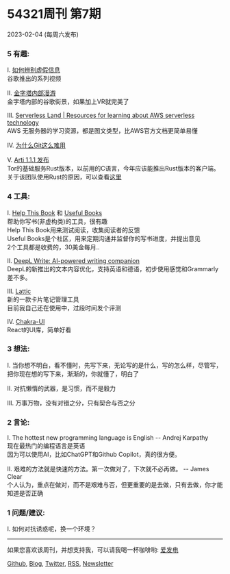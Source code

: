 # 54321周刊 第7期
2023-02-04 (每周六发布)

### 5 有趣:
I. [如何辨别虚假信息](https://youtube.com/playlist?list=PL4SOO4mxq3nuY5ouyouJhZCnlrn1B5Jr6)\
	谷歌推出的系列视频

II. [金字塔内部漫游](https://giza.mused.org/en/guided/266/inside-the-great-pyramid)\
	金字塔内部的谷歌街景，如果加上VR就完美了

III. [Serverless Land | Resources for learning about AWS serverless technology](https://serverlessland.com/)\
	AWS 无服务器的学习资源，都是图文类型，比AWS官方文档更简单易懂

IV. [为什么Git这么难用](https://www.highflux.io/blog/what-makes-git-hard-to-use)

V. [Arti 1.1.1 发布](https://blog.torproject.org/arti_111_released/)\
	Tor的基础服务Rust版本，以前用的C语言，今年应该能推出Rust版本的客户端。
	关于该团队使用Rust的原因，可以查看[这里](https://blog.torproject.org/arti_100_released/)

### 4 工具:
I. [Help This Book](https://helpthisbook.com/) 和 [Useful Books](https://usefulbooks.com/)\
	帮助你写书(非虚构类)的工具，很有趣\
	Help This Book用来测试阅读，收集阅读者的反馈\
	Useful Books是个社区，用来定期沟通并监督你的写书进度，并提出意见\
	2个工具都是收费的，30美金每月..

II. [DeepL Write: AI-powered writing companion](https://www.deepl.com/write)\
	DeepL的新推出的文本内容优化，支持英语和德语，初步使用感觉和Grammarly差不多。

III. [Lattic](https://lattics.zineapi.com/)\
	新的一款卡片笔记管理工具\
	目前我自己还在使用中，过段时间发个评测

IV. [Chakra-UI](https://github.com/chakra-ui/chakra-ui/)\
	React的UI库，简单好看

### 3 想法:
I. 当你想不明白，看不懂时，先写下来，无论写的是什么，写的怎么样，尽管写，把你现在想的写下来，渐渐的，你就懂了，明白了

II. 对抗懒惰的武器，是习惯，而不是毅力

III. 万事万物，没有对错之分，只有契合与否之分

### 2 言论:
I. The hottest new programming language is English -- Andrej Karpathy\
	现在最热门的编程语言是英语\
	因为可以使用AI，比如ChatGPT和Github Copilot，真的很方便。

II. 艰难的方法就是快速的方法。第一次做对了，下次就不必再做。 -- James Clear\
	个人认为，重点在做对，而不是艰难与否，但更重要的是去做，只有去做，你才能知道是否正确

### 1 问题/建议:
I. 如何对抗诱惑呢，换一个环境？

---

如果您喜欢该周刊，并想支持我，可以请我喝一杯咖啡哟: [爱发电](https://afdian.net/a/versun)

[Github](https://github.com/versun/54321-Weekly), [Blog](https://notes.versun.me), [Twitter](https://twitter.com/VersunPan), [RSS](https://54321.versun.me/feed), [Newsletter](https://54321.versun.me/)
